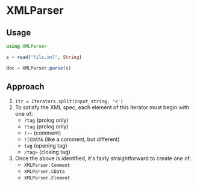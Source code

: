 # XMLParser

## Usage

```julia
using XMLParser

s = read("file.xml", String)

doc = XMLParser.parse(s)
```

## Approach

1. `itr = Iterators.split(input_string, '<')`
2. To satisfy the XML spec, each element of this iterator must begin with one of:
    - `?tag` (prolog only)
    - `!tag` (prolog only)
    - `!--` (comment)
    - `![CDATA` (like a comment, but different)
    - `tag` (opening tag)
    - `/tag>` (closing tag)
3.  Once the above is identified, it's fairly straightforward to create one of:
    - `XMLParser.Comment`
    - `XMLParser.CData`
    - `XMLParser.Element`
